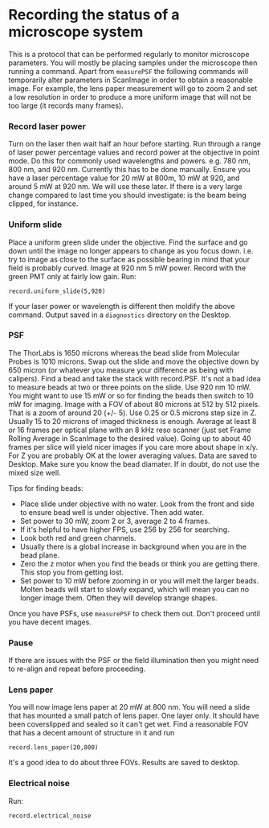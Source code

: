 # Recording the status of a microscope system

This is a protocol that can be performed regularly to monitor microscope parameters.
You will mostly be placing samples under the microscope then running a command. 
Apart from `measurePSF` the following commands will temporarily alter parameters in 
ScanImage in order to obtain a reasonable image. For example, the lens paper measurement
will go to zoom 2 and set a low resolution in order to produce a more uniform image that 
will not be too large (it records many frames). 

### Record laser power
Turn on the laser then wait half an hour before starting. 
Run through a range of laser power percentage values and record power at the objective in point mode. 
Do this for commonly used wavelengths and powers. e.g. 780 nm, 800 nm, and 920 nm. Currently this has to be
done manually.
Ensure you have a laser percentage value for 20 mW at 800m, 10 mW at 920, and around 5 mW at 920 nm.
We will use these later. 
If there is a very large change compared to last time you should investigate: is the beam being clipped, for instance. 


### Uniform slide
Place a uniform green slide under the objective. Find the surface and go down until the image no longer appears to change as you focus down. 
i.e. try to image as close to the surface as possible bearing in mind that your field is probably curved. Image at 920 nm 5 mW power. 
Record with the green PMT only at fairly low gain. Run:
```
record.uniform_slide(5,920)
```
If your laser power or wavelength is different then moldify the above command. 
Output saved in a `diagnostics` directory on the Desktop. 

### PSF
The ThorLabs is 1650 microns whereas the bead slide from Molecular Probes is 1010 microns. Swap out the slide and move the objective down by 650 micron (or whatever you measure your difference as being with calipers). 
Find a bead and take the stack with record.PSF. It's not a bad idea to measure beads at two or three points on the slide.
Use 920 nm 10 mW. You might want to use 15 mW or so for finding the beads then switch to 10 mW for imaging. Image with a FOV of about 80 microns at 512 by 512 pixels. That is a zoom of around 20 (+/- 5). Use 0.25 or 0.5 microns step size in Z. Usually 15 to 20 microns of imaged thickness is enough. 
Average at least 8 or 16 frames per optical plane with an 8 kHz reso scanner (just set Frame Rolling Average in ScanImage to the desired value).
Going up to about 40 frames per slice will yield nicer images if you care more about shape in x/y. For Z you are probably OK at the lower averaging values.
Data are saved to Desktop. 
Make sure you know the bead diamater. If in doubt, do not use the mixed size well.

Tips for finding beads:
* Place slide under objective with no water. Look from the front and side to ensure bead well is under objective. Then add water. 
* Set power to 30 mW, zoom 2 or 3, average 2 to 4 frames. 
* If it's helpful to have higher FPS, use 256 by 256 for searching. 
* Look both red and green channels.
* Usually there is a global increase in background when you are in the bead plane. 
* Zero the z motor when you find the beads or think you are getting there. This stop you from getting lost.
* Set power to 10 mW before zooming in or you will melt the larger beads. Molten beads will start to slowly expand, which will mean you can no longer image them. Often they will develop strange shapes. 

Once you have PSFs, use `measurePSF` to check them out. Don't proceed until you have decent images.


### Pause
If there are issues with the PSF or the field illumination then you might need to re-align and repeat before proceeding. 


### Lens paper
You will now image lens paper at 20 mW at 800 nm. You will need a slide that has mounted a small patch of lens paper. One layer only. 
It should have been coverslipped and sealed so it can't get wet. Find a reasonable FOV that has a decent amount of structure in it
and run

```
record.lens_paper(20,800)
```
It's a good idea to do about three FOVs. 
Results are saved to desktop. 

### Electrical noise
Run:
```
record.electrical_noise
```

